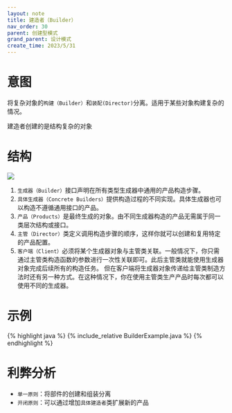```yaml
---
layout: note
title: 建造者（Builder）
nav_order: 30
parent: 创建型模式
grand_parent: 设计模式
create_time: 2023/5/31
---
```


# 意图

将复杂对象的`构建（Builder）`和`装配(Director)`分离。适用于某些对象构建复杂的情况。

建造者创建的是结构复杂的对象

# 结构

![](https://cdn.jsdelivr.net/gh/luguosong/images@master/blog-img/20230601090305.png)

1. `生成器（Builder）`接口声明在所有类型生成器中通用的产品构造步骤。
2. `具体生成器（Concrete Builders）`提供构造过程的不同实现。具体生成器也可以构造不遵循通用接口的产品。
3. `产品（Products）`是最终生成的对象。由不同生成器构造的产品无需属于同一类层次结构或接口。
4. `主管（Director）`类定义调用构造步骤的顺序，这样你就可以创建和复用特定的产品配置。
5. `客户端（Client）`必须将某个生成器对象与主管类关联。一般情况下，你只需通过主管类构造函数的参数进行一次性关联即可。此后主管类就能使用生成器对象完成后续所有的构造任务。
   但在客户端将生成器对象传递给主管类制造方法时还有另一种方式。在这种情况下，你在使用主管类生产产品时每次都可以使用不同的生成器。

# 示例

{% highlight java %}
{% include_relative BuilderExample.java %}
{% endhighlight %}

# 利弊分析

- `单一原则`：将部件的创建和组装分离
- `开闭原则`：可以通过增加`具体建造者`类扩展新的产品
